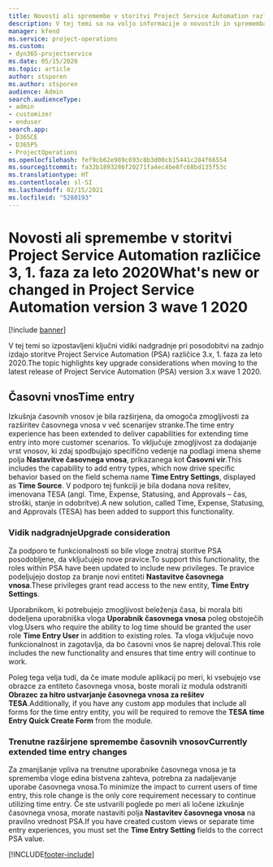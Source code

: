 ```yaml
---
title: Novosti ali spremembe v storitvi Project Service Automation različice 3.x, 1. faza za leto 2020
description: V tej temi so na voljo informacije o novostih in spremembah v storitvi Project Service Automation različice 3, 1. faza za leto 2020.
manager: kfend
ms.service: project-operations
ms.custom:
- dyn365-projectservice
ms.date: 05/15/2020
ms.topic: article
author: stsporen
ms.author: stsporen
audience: Admin
search.audienceType:
- admin
- customizer
- enduser
search.app:
- D365CE
- D365PS
- ProjectOperations
ms.openlocfilehash: fef9cb62e989c693c8b3d00cb15441c284f66554
ms.sourcegitcommit: fa32b1893286f20271fa4ec4be8fc68bd135f53c
ms.translationtype: HT
ms.contentlocale: sl-SI
ms.lasthandoff: 02/15/2021
ms.locfileid: "5280193"
---
```

# <a name="whats-new-or-changed-in-project-service-automation-version-3-wave-1-2020"></a><span data-ttu-id="87b6c-103">Novosti ali spremembe v storitvi Project Service Automation različice 3, 1. faza za leto 2020</span><span class="sxs-lookup"><span data-stu-id="87b6c-103">What's new or changed in Project Service Automation version 3 wave 1 2020</span></span>

[!include [banner](../includes/psa-now-project-operations.md)]

<span data-ttu-id="87b6c-104">V tej temi so izpostavljeni ključni vidiki nadgradnje pri posodobitvi na zadnjo izdajo storitve Project Service Automation (PSA) različice 3.x, 1. faza za leto 2020.</span><span class="sxs-lookup"><span data-stu-id="87b6c-104">The topic highlights key upgrade considerations when moving to the latest release of Project Service Automation (PSA) version 3.x wave 1 2020.</span></span>

## <a name="time-entry"></a><span data-ttu-id="87b6c-105">Časovni vnos</span><span class="sxs-lookup"><span data-stu-id="87b6c-105">Time entry</span></span>
<span data-ttu-id="87b6c-106">Izkušnja časovnih vnosov je bila razširjena, da omogoča zmogljivosti za razširitev časovnega vnosa v več scenarijev stranke.</span><span class="sxs-lookup"><span data-stu-id="87b6c-106">The time entry experience has been extended to deliver capabilities for extending time entry into more customer scenarios.</span></span> <span data-ttu-id="87b6c-107">To vključuje zmogljivost za dodajanje vrst vnosov, ki zdaj spodbujajo specifično vedenje na podlagi imena sheme polja **Nastavitve časovnega vnosa**, prikazanega kot **Časovni vir**.</span><span class="sxs-lookup"><span data-stu-id="87b6c-107">This includes the capability to add entry types, which now drive specific behavior based on the field schema name **Time Entry Settings**, displayed as **Time Source**.</span></span> <span data-ttu-id="87b6c-108">V podporo tej funkciji je bila dodana nova rešitev, imenovana TESA (angl. Time, Expense, Statusing, and Approvals – čas, stroški, stanje in odobritve).</span><span class="sxs-lookup"><span data-stu-id="87b6c-108">A new solution, called Time, Expense, Statusing, and Approvals (TESA) has been added to support this functionality.</span></span>

### <a name="upgrade-consideration"></a><span data-ttu-id="87b6c-109">Vidik nadgradnje</span><span class="sxs-lookup"><span data-stu-id="87b6c-109">Upgrade consideration</span></span>
<span data-ttu-id="87b6c-110">Za podporo te funkcionalnosti so bile vloge znotraj storitve PSA posodobljene, da vključujejo nove pravice.</span><span class="sxs-lookup"><span data-stu-id="87b6c-110">To support this functionality, the roles within PSA have been updated to include new privileges.</span></span> <span data-ttu-id="87b6c-111">Te pravice podeljujejo dostop za branje novi entiteti **Nastavitve časovnega vnosa**.</span><span class="sxs-lookup"><span data-stu-id="87b6c-111">These privileges grant read access to the new entity, **Time Entry Settings**.</span></span>

<span data-ttu-id="87b6c-112">Uporabnikom, ki potrebujejo zmogljivost beleženja časa, bi morala biti dodeljena uporabniška vloga **Uporabnik časovnega vnosa** poleg obstoječih vlog.</span><span class="sxs-lookup"><span data-stu-id="87b6c-112">Users who require the ability to log time should be granted the user role **Time Entry User** in addition to existing roles.</span></span> <span data-ttu-id="87b6c-113">Ta vloga vključuje novo funkcionalnost in zagotavlja, da bo časovni vnos še naprej deloval.</span><span class="sxs-lookup"><span data-stu-id="87b6c-113">This role includes the new functionality and ensures that time entry will continue to work.</span></span>

<span data-ttu-id="87b6c-114">Poleg tega velja tudi, da če imate module aplikacij po meri, ki vsebujejo vse obrazce za entiteto časovnega vnosa, boste morali iz modula odstraniti **Obrazec za hitro ustvarjanje časovnega vnosa za rešitev TESA**.</span><span class="sxs-lookup"><span data-stu-id="87b6c-114">Additionally, if you have any custom app modules that include all forms for the time entry entity, you will be required to remove the **TESA time Entry Quick Create Form** from the module.</span></span>

### <a name="currently-extended-time-entry-changes"></a><span data-ttu-id="87b6c-115">Trenutne razširjene spremembe časovnih vnosov</span><span class="sxs-lookup"><span data-stu-id="87b6c-115">Currently extended time entry changes</span></span>
<span data-ttu-id="87b6c-116">Za zmanjšanje vpliva na trenutne uporabnike časovnega vnosa je ta sprememba vloge edina bistvena zahteva, potrebna za nadaljevanje uporabe časovnega vnosa.</span><span class="sxs-lookup"><span data-stu-id="87b6c-116">To minimize the impact to current users of time entry, this role change is the only core requirement necessary to continue utilizing time entry.</span></span> <span data-ttu-id="87b6c-117">Če ste ustvarili poglede po meri ali ločene izkušnje časovnega vnosa, morate nastaviti polja **Nastavitev časovnega vnosa** na pravilno vrednost PSA.</span><span class="sxs-lookup"><span data-stu-id="87b6c-117">If you have created custom views or separate time entry experiences, you must set the **Time Entry Setting** fields to the correct PSA value.</span></span>


[!INCLUDE[footer-include](../includes/footer-banner.md)]